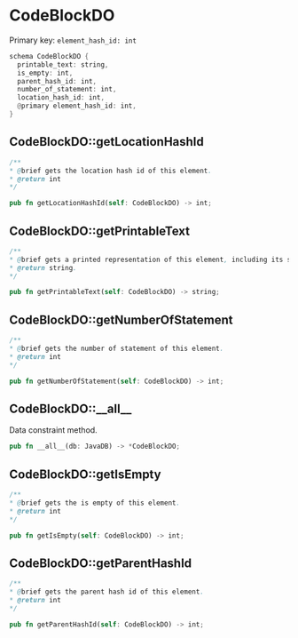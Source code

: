 # CodeBlockDO

Primary key: `element_hash_id: int`

```rust
schema CodeBlockDO {
  printable_text: string,
  is_empty: int,
  parent_hash_id: int,
  number_of_statement: int,
  location_hash_id: int,
  @primary element_hash_id: int,
}
```
## CodeBlockDO::getLocationHashId

```java
/**
* @brief gets the location hash id of this element.
* @return int
*/
```
```rust
pub fn getLocationHashId(self: CodeBlockDO) -> int;
```
## CodeBlockDO::getPrintableText

```java
/**
* @brief gets a printed representation of this element, including its structure where applicable.
* @return string.
*/
```
```rust
pub fn getPrintableText(self: CodeBlockDO) -> string;
```
## CodeBlockDO::getNumberOfStatement

```java
/**
* @brief gets the number of statement of this element.
* @return int
*/
```
```rust
pub fn getNumberOfStatement(self: CodeBlockDO) -> int;
```
## CodeBlockDO::\_\_all\_\_

Data constraint method.

```rust
pub fn __all__(db: JavaDB) -> *CodeBlockDO;
```
## CodeBlockDO::getIsEmpty

```java
/**
* @brief gets the is empty of this element.
* @return int
*/
```
```rust
pub fn getIsEmpty(self: CodeBlockDO) -> int;
```
## CodeBlockDO::getParentHashId

```java
/**
* @brief gets the parent hash id of this element.
* @return int
*/
```
```rust
pub fn getParentHashId(self: CodeBlockDO) -> int;
```
